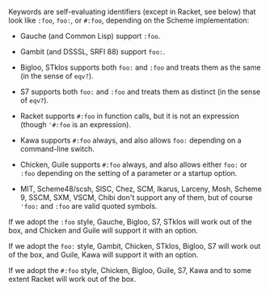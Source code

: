 Keywords are self-evaluating identifiers (except in Racket, see below)
that look like `:foo`, `foo:`, or `#:foo`, depending on the Scheme implementation:

* Gauche (and Common Lisp) support `:foo`.

* Gambit (and DSSSL, SRFI 88) support `foo:`.

* Bigloo, STklos supports both `foo:` and `:foo` and treats them as the same (in the sense of `eqv?`).

* S7 supports both `foo:` and `:foo` and treats them as distinct (in the sense of `eqv?`).

* Racket supports `#:foo` in function calls, but it is not an expression (though `'#:foo` is an expression).

* Kawa supports `#:foo` always, and also allows `foo:` depending on a command-line switch.

* Chicken, Guile supports `#:foo` always, and also allows either `foo:` or `:foo` depending on the setting of a parameter or a startup option.

* MIT, Scheme48/scsh, SISC, Chez, SCM, Ikarus, Larceny, Mosh, Scheme 9, SSCM, SXM, VSCM, Chibi don't support any of them, but of course `'foo:` and `:foo` are valid quoted symbols.

If we adopt the `:foo` style, Gauche, Bigloo, S7, STklos will work out of the box,
and Chicken and Guile will support it with an option.

If we adopt the `foo:` style, Gambit, Chicken, STklos, Bigloo, S7 will work out of the box,
and Guile, Kawa will support it with an option.

If we adopt the `#:foo` style, Chicken, Bigloo, Guile, S7, Kawa and to some extent Racket will work out of the box.
